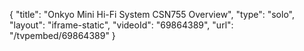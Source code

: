 {
    "title": "Onkyo Mini Hi-Fi System CSN755 Overview",
    "type": "solo",
    "layout": "iframe-static",
    "videoId": "69864389",
    "url": "\/tvpembed\/69864389"
}